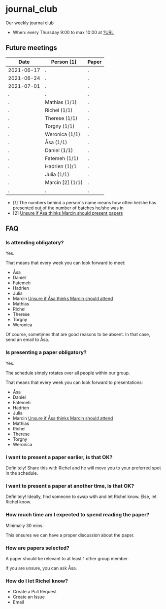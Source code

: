 # journal_club

Our weekly journal club

  * When: every Thursday 9:00 to max 10:00 at [?URL](https://github.com/AJResearchGroup/journal_club/issues/1)

## Future meetings

Date      |Person [1]      |Paper
----------|----------------|--------------------------------
2021-06-17|.               |.
2021-06-24|.               |.
2021-07-01|.               |.
.         |.               |.
.         |Mathias (1/1)   |.
.         |Richel (1/1)    |.
.         |Therese (1/1)   |.
.         |Torgny (1/1)    |.
.         |Weronica (1/1)  |.
.         |Åsa (1/1)       |.
.         |Daniel (1/1)    |.
.         |Fatemeh (1/1)   |.
.         |Hadrien (1)/1   |.
.         |Julia (1/1)     |.
.         |Marcin [2] (1/1)|.
.         |.               |.


 * [1] The numbers behind a person's name means how often he/she has presented
       out of the number of batches he/she was in
 * [2] [Unsure if Åsa thinks Marcin should present papers](https://github.com/AJResearchGroup/journal_club/issues/2)

## FAQ

### Is attending obligatory?

Yes. 

That means that every week you can look forward to meet:

 * Åsa
 * Daniel
 * Fatemeh
 * Hadrien
 * Julia
 * Marcin [Unsure if Åsa thinks Marcin should attend](https://github.com/AJResearchGroup/journal_club/issues/2)
 * Mathias
 * Richel
 * Therese
 * Torgny
 * Weronica

Of course, sometimes that are good reasons to be absent.
In that case, send an email to Åsa.

### Is presenting a paper obligatory?

Yes.

The schedule simply rotates over all people within our group.

That means that every week you can look forward to presentations:

 * Åsa
 * Daniel
 * Fatemeh
 * Hadrien
 * Julia
 * Marcin [Unsure if Åsa thinks Marcin should attend](https://github.com/AJResearchGroup/journal_club/issues/2)
 * Mathias
 * Richel
 * Therese
 * Torgny
 * Weronica

### I want to present a paper earlier, is that OK?

Definitely! Share this with Richel and he will move you to your
preferred spot in the schedule.

### I want to present a paper at another time, is that OK?

Definitely! Ideally, find someone to swap with and let Richel know.
Else, let Richel know.

### How much time am I expected to spend reading the paper?

Minimally 30 mins.

This ensures we can have a proper discussion about the paper.

### How are papers selected?

A paper should be relevant to at least 1 other group member.

If you are unsure, you can ask Åsa.

### How do I let Richel know?

 * Create a Pull Request
 * Create an Issue
 * Email

